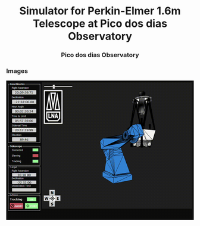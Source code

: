 <h1 align="center">Simulator for Perkin-Elmer 1.6m Telescope at Pico dos dias Observatory</h1>
<h3 align="center">Pico dos dias Observatory</h3>

### Images
<img src="screen.gif" alt="simulator">

